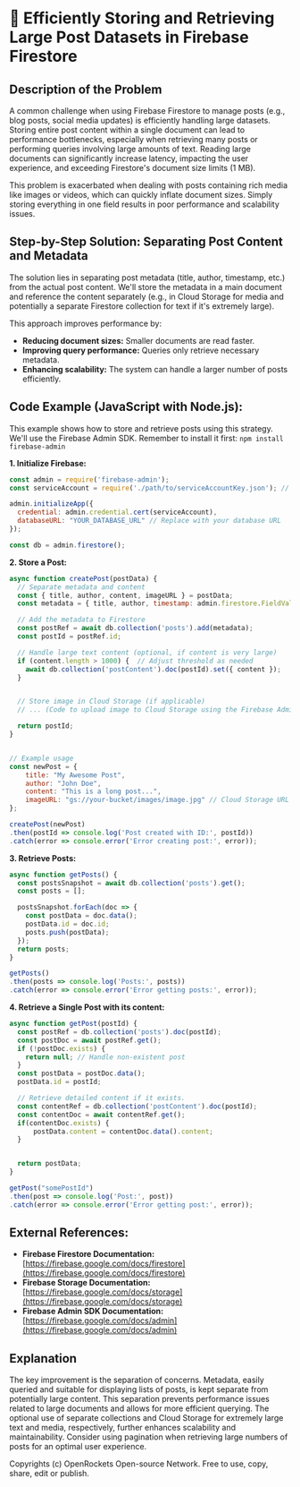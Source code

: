# 🐞 Efficiently Storing and Retrieving Large Post Datasets in Firebase Firestore


## Description of the Problem

A common challenge when using Firebase Firestore to manage posts (e.g., blog posts, social media updates) is efficiently handling large datasets.  Storing entire post content within a single document can lead to performance bottlenecks, especially when retrieving many posts or performing queries involving large amounts of text.  Reading large documents can significantly increase latency, impacting the user experience, and exceeding Firestore's document size limits (1 MB).

This problem is exacerbated when dealing with posts containing rich media like images or videos, which can quickly inflate document sizes.  Simply storing everything in one field results in poor performance and scalability issues.

## Step-by-Step Solution:  Separating Post Content and Metadata

The solution lies in separating post metadata (title, author, timestamp, etc.) from the actual post content.  We'll store the metadata in a main document and reference the content separately (e.g., in Cloud Storage for media and potentially a separate Firestore collection for text if it's extremely large).

This approach improves performance by:

* **Reducing document sizes:** Smaller documents are read faster.
* **Improving query performance:** Queries only retrieve necessary metadata.
* **Enhancing scalability:** The system can handle a larger number of posts efficiently.


## Code Example (JavaScript with Node.js):

This example shows how to store and retrieve posts using this strategy.  We'll use the Firebase Admin SDK.  Remember to install it first: `npm install firebase-admin`

**1. Initialize Firebase:**

```javascript
const admin = require('firebase-admin');
const serviceAccount = require('./path/to/serviceAccountKey.json'); // Replace with your service account key

admin.initializeApp({
  credential: admin.credential.cert(serviceAccount),
  databaseURL: "YOUR_DATABASE_URL" // Replace with your database URL
});

const db = admin.firestore();
```

**2. Store a Post:**

```javascript
async function createPost(postData) {
  // Separate metadata and content
  const { title, author, content, imageURL } = postData;
  const metadata = { title, author, timestamp: admin.firestore.FieldValue.serverTimestamp(), imageURL };

  // Add the metadata to Firestore
  const postRef = await db.collection('posts').add(metadata);
  const postId = postRef.id;

  // Handle large text content (optional, if content is very large)
  if (content.length > 1000) {  // Adjust threshold as needed
    await db.collection('postContent').doc(postId).set({ content });
  }


  // Store image in Cloud Storage (if applicable)
  // ... (Code to upload image to Cloud Storage using the Firebase Admin SDK) ...

  return postId;
}


// Example usage
const newPost = {
    title: "My Awesome Post",
    author: "John Doe",
    content: "This is a long post...",
    imageURL: "gs://your-bucket/images/image.jpg" // Cloud Storage URL
};

createPost(newPost)
.then(postId => console.log('Post created with ID:', postId))
.catch(error => console.error('Error creating post:', error));

```

**3. Retrieve Posts:**

```javascript
async function getPosts() {
  const postsSnapshot = await db.collection('posts').get();
  const posts = [];

  postsSnapshot.forEach(doc => {
    const postData = doc.data();
    postData.id = doc.id;
    posts.push(postData);
  });
  return posts;
}

getPosts()
.then(posts => console.log('Posts:', posts))
.catch(error => console.error('Error getting posts:', error));
```

**4. Retrieve a Single Post with its content:**

```javascript
async function getPost(postId) {
  const postRef = db.collection('posts').doc(postId);
  const postDoc = await postRef.get();
  if (!postDoc.exists) {
    return null; // Handle non-existent post
  }
  const postData = postDoc.data();
  postData.id = postId;

  // Retrieve detailed content if it exists.
  const contentRef = db.collection('postContent').doc(postId);
  const contentDoc = await contentRef.get();
  if(contentDoc.exists) {
      postData.content = contentDoc.data().content;
  }


  return postData;
}

getPost("somePostId")
.then(post => console.log('Post:', post))
.catch(error => console.error('Error getting post:', error));
```



## External References:

* **Firebase Firestore Documentation:** [https://firebase.google.com/docs/firestore](https://firebase.google.com/docs/firestore)
* **Firebase Storage Documentation:** [https://firebase.google.com/docs/storage](https://firebase.google.com/docs/storage)
* **Firebase Admin SDK Documentation:** [https://firebase.google.com/docs/admin](https://firebase.google.com/docs/admin)


## Explanation

The key improvement is the separation of concerns.  Metadata, easily queried and suitable for displaying lists of posts, is kept separate from potentially large content.  This separation prevents performance issues related to large documents and allows for more efficient querying.  The optional use of separate collections and Cloud Storage for extremely large text and media, respectively, further enhances scalability and maintainability.  Consider using pagination when retrieving large numbers of posts for an optimal user experience.


Copyrights (c) OpenRockets Open-source Network. Free to use, copy, share, edit or publish.

